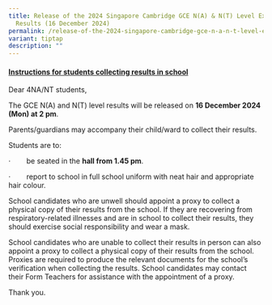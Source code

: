 ```yaml
---
title: Release of the 2024 Singapore Cambridge GCE N(A) & N(T) Level Examination
  Results (16 December 2024)
permalink: /release-of-the-2024-singapore-cambridge-gce-n-a-n-t-level-examination-results-16-december-2024/
variant: tiptap
description: ""
---
```

<h4><strong><u>Instructions for students collecting results in school</u></strong></h4>
<p>Dear 4NA/NT students,</p>
<p></p>
<p>The GCE N(A) and N(T) level results will be released on <strong>16 December 2024 (Mon) at 2 pm</strong>.</p>
<p>Parents/guardians may accompany their child/ward to collect their results.</p>
<p></p>
<p>Students are to:</p>
<p>·&nbsp;&nbsp;&nbsp;&nbsp;&nbsp;&nbsp;&nbsp; be seated in the <strong>hall from 1.45 pm</strong>.</p>
<p>·&nbsp;&nbsp;&nbsp;&nbsp;&nbsp;&nbsp;&nbsp; report to school in full school
uniform with neat hair and appropriate hair colour.</p>
<p></p>
<p>School candidates who are unwell should appoint a proxy to collect a physical
copy of their results from the school. If they are recovering from respiratory-related
illnesses and are in school to collect their results, they should exercise
social responsibility and wear a mask.</p>
<p></p>
<p>School candidates who are unable to collect their results in person can
also appoint a proxy to collect a physical copy of their results from the
school. Proxies are required to produce the relevant documents for the
school’s verification when collecting the results. School candidates may
contact their Form Teachers for assistance with the appointment of a proxy.</p>
<p></p>
<p>Thank you.</p>